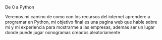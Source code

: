 De 0 a Python

Veremos mi camino de como con los recursos del internet aprendere a programar en Python, mi objetivo final es una pagina web que hable sobre mi y mi experiencia para mostrarme a las empresas, ademas ser un lugar donde puede jugar nonogramas creados aleatoriamente

<!---
xguerrerov0903/xguerrerov0903 is a ✨ special ✨ repository because its `README.md` (this file) appears on your GitHub profile.
You can click the Preview link to take a look at your changes.
--->
